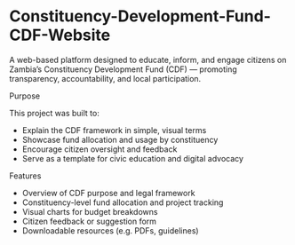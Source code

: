 # Constituency-Development-Fund-CDF-Website
A web-based platform designed to educate, inform, and engage citizens on Zambia’s Constituency Development Fund (CDF) — promoting transparency, accountability, and local participation.

Purpose


This project was built to:
- Explain the CDF framework in simple, visual terms
- Showcase fund allocation and usage by constituency
- Encourage citizen oversight and feedback
- Serve as a template for civic education and digital advocacy


 Features
- Overview of CDF purpose and legal framework
- Constituency-level fund allocation and project tracking
- Visual charts for budget breakdowns
- Citizen feedback or suggestion form
- Downloadable resources (e.g. PDFs, guidelines)
